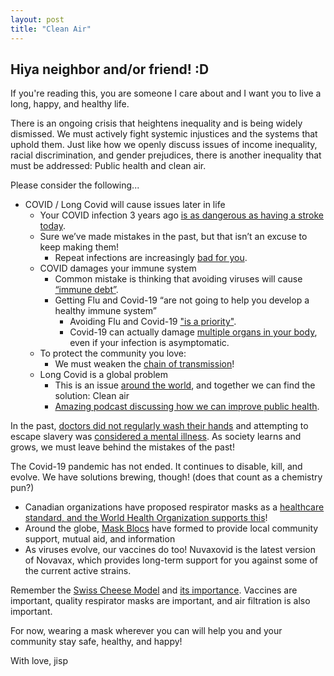 ```yaml
---
layout: post
title: "Clean Air"
---
```



## Hiya neighbor and/or friend! :D
If you're reading this, you are someone I care about and I want you to live a long, happy, and healthy life. 

There is an ongoing crisis that heightens inequality and is being widely dismissed. We must actively fight systemic injustices and the systems that uphold them. 
Just like how we openly discuss issues of income inequality, racial discrimination, and gender prejudices, there is another inequality that must be addressed: Public health and clean air. 

Please consider the following...

- COVID / Long Covid will cause issues later in life
    - Your COVID infection 3 years ago [is as dangerous as having a stroke today](https://medicine.washu.edu/news/covid-can-cause-new-health-problems-3-years-after-infection/).
    - Sure we’ve made mistakes in the past, but that isn’t an excuse to keep making them! 
        - Repeat infections are increasingly [bad for you](https://www.self.com/story/covid-reinfection-health-effects).
    - COVID damages your immune system
        - Common mistake is thinking that avoiding viruses will cause [“immune debt”](https://www.bmj.com/content/390/bmj.r1733). 
        - Getting Flu and Covid-19 “are not going to help you develop a healthy immune system”
            - Avoiding Flu and Covid-19 ["is a priority"](https://publichealth.jhu.edu/2022/is-the-hygiene-hypothesis-true). 
            - Covid-19 can actually damage [multiple organs in your body](https://pmc.ncbi.nlm.nih.gov/articles/PMC11834749/), even if your infection is asymptomatic.
    - To protect the community you love:
        - We must weaken the [chain of transmission](https://newlevant.com/COVIDzine)!
    - Long Covid is a global problem
        - This is an issue [around the world](https://doi.org/10.1093/ofid/ofaf533), and together we can find the solution: Clean air
        - [Amazing podcast discussing how we can improve public health](https://www.publichealthisdead.com/episodes/somethings-in-the-air).

In the past, [doctors did not regularly wash their hands](https://pmc.ncbi.nlm.nih.gov/articles/PMC9632745/) and attempting to escape slavery was [considered a mental illness](https://en.wikipedia.org/wiki/Drapetomania). As society learns and grows, we must leave behind the mistakes of the past! 

The Covid-19 pandemic has not ended. It continues to disable, kill, and evolve. 
We have solutions brewing, though! (does that count as a chemistry pun?)

- Canadian organizations have proposed respirator masks as a [healthcare standard, and the World Health Organization supports this](https://whn.global/whn-response-to-canadas-csa-z94-4-25-respirator-standard/)!
- Around the globe, [Mask Blocs](https://maskbloc.org/) have formed to provide local community support, mutual aid, and information
- As viruses evolve, our vaccines do too! Nuvaxovid is the latest version of Novavax, which provides long-term support for you against some of the current active strains.

Remember the [Swiss Cheese Model](https://en.wikipedia.org/wiki/Swiss_cheese_model) and [its importance](https://pmc.ncbi.nlm.nih.gov/articles/PMC8514562/). Vaccines are important, quality respirator masks are important, and air filtration is also important.

For now, wearing a mask wherever you can will help you and your community stay safe, healthy, and happy!

With love,
jisp